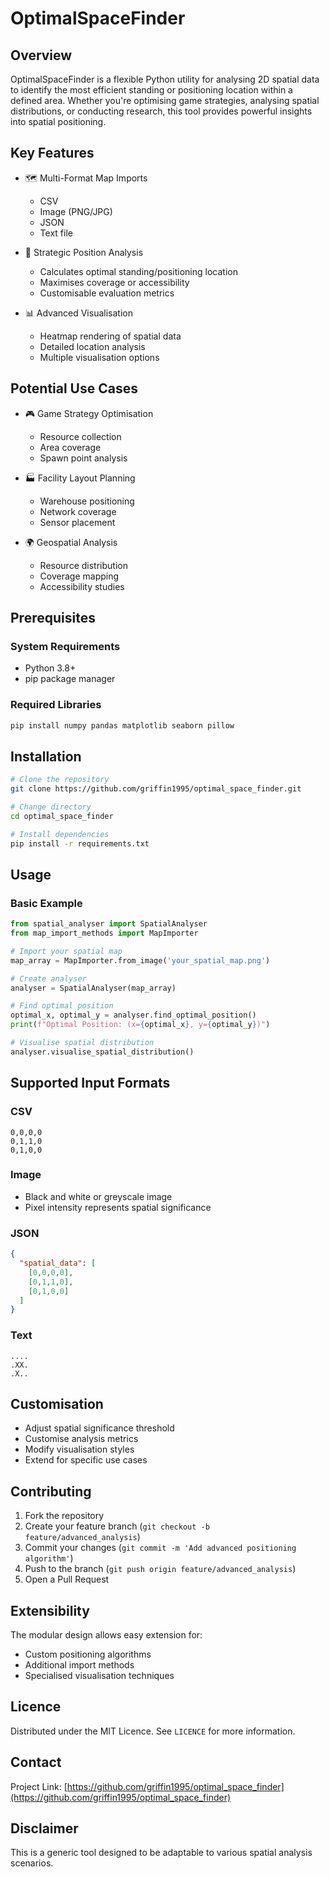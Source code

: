 # OptimalSpaceFinder

## Overview

OptimalSpaceFinder is a flexible Python utility for analysing 2D spatial data to identify the most efficient standing or positioning location within a defined area. Whether you're optimising game strategies, analysing spatial distributions, or conducting research, this tool provides powerful insights into spatial positioning.

## Key Features

- 🗺️ Multi-Format Map Imports
  - CSV
  - Image (PNG/JPG)
  - JSON
  - Text file

- 📍 Strategic Position Analysis
  - Calculates optimal standing/positioning location
  - Maximises coverage or accessibility
  - Customisable evaluation metrics

- 📊 Advanced Visualisation
  - Heatmap rendering of spatial data
  - Detailed location analysis
  - Multiple visualisation options

## Potential Use Cases

- 🎮 Game Strategy Optimisation
  - Resource collection
  - Area coverage
  - Spawn point analysis

- 🏭 Facility Layout Planning
  - Warehouse positioning
  - Network coverage
  - Sensor placement

- 🌍 Geospatial Analysis
  - Resource distribution
  - Coverage mapping
  - Accessibility studies

## Prerequisites

### System Requirements
- Python 3.8+
- pip package manager

### Required Libraries
```bash
pip install numpy pandas matplotlib seaborn pillow
```

## Installation

```bash
# Clone the repository
git clone https://github.com/griffin1995/optimal_space_finder.git

# Change directory
cd optimal_space_finder

# Install dependencies
pip install -r requirements.txt
```

## Usage

### Basic Example
```python
from spatial_analyser import SpatialAnalyser
from map_import_methods import MapImporter

# Import your spatial map
map_array = MapImporter.from_image('your_spatial_map.png')

# Create analyser
analyser = SpatialAnalyser(map_array)

# Find optimal position
optimal_x, optimal_y = analyser.find_optimal_position()
print(f"Optimal Position: (x={optimal_x}, y={optimal_y})")

# Visualise spatial distribution
analyser.visualise_spatial_distribution()
```

## Supported Input Formats

### CSV
```
0,0,0,0
0,1,1,0
0,1,0,0
```

### Image
- Black and white or greyscale image
- Pixel intensity represents spatial significance

### JSON
```json
{
  "spatial_data": [
    [0,0,0,0],
    [0,1,1,0],
    [0,1,0,0]
  ]
}
```

### Text
```
....
.XX.
.X..
```

## Customisation

- Adjust spatial significance threshold
- Customise analysis metrics
- Modify visualisation styles
- Extend for specific use cases

## Contributing

1. Fork the repository
2. Create your feature branch (`git checkout -b feature/advanced_analysis`)
3. Commit your changes (`git commit -m 'Add advanced positioning algorithm'`)
4. Push to the branch (`git push origin feature/advanced_analysis`)
5. Open a Pull Request

## Extensibility

The modular design allows easy extension for:
- Custom positioning algorithms
- Additional import methods
- Specialised visualisation techniques

## Licence

Distributed under the MIT Licence. See `LICENCE` for more information.

## Contact

Project Link: [https://github.com/griffin1995/optimal_space_finder](https://github.com/griffin1995/optimal_space_finder)

## Disclaimer

This is a generic tool designed to be adaptable to various spatial analysis scenarios.
